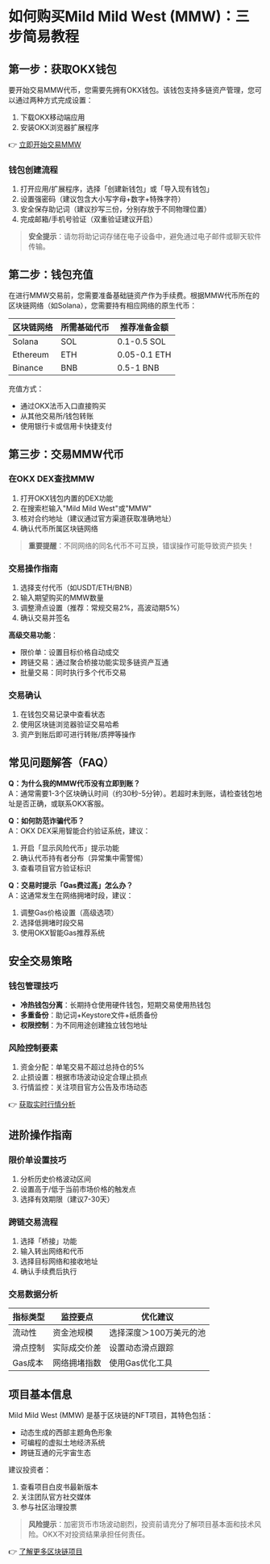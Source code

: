 # 如何购买Mild Mild West (MMW)：三步简易教程

## 第一步：获取OKX钱包
要开始交易MMW代币，您需要先拥有OKX钱包。该钱包支持多链资产管理，您可以通过两种方式完成设置：
1. 下载OKX移动端应用
2. 安装OKX浏览器扩展程序

👉 [立即开始交易MMW](https://bit.ly/okx_welcome)

### 钱包创建流程
1. 打开应用/扩展程序，选择「创建新钱包」或「导入现有钱包」
2. 设置强密码（建议包含大小写字母+数字+特殊字符）
3. 安全保存助记词（建议抄写三份，分别存放于不同物理位置）
4. 完成邮箱/手机号验证（双重验证建议开启）

> **安全提示**：请勿将助记词存储在电子设备中，避免通过电子邮件或聊天软件传输。

## 第二步：钱包充值
在进行MMW交易前，您需要准备基础链资产作为手续费。根据MMW代币所在的区块链网络（如Solana），您需要持有相应网络的原生代币：

| 区块链网络 | 所需基础代币 | 推荐准备金额 |
|------------|--------------|--------------|
| Solana     | SOL          | 0.1-0.5 SOL  |
| Ethereum   | ETH          | 0.05-0.1 ETH |
| Binance    | BNB          | 0.5-1 BNB    |

充值方式：
- 通过OKX法币入口直接购买
- 从其他交易所/钱包转账
- 使用银行卡或信用卡快捷支付

## 第三步：交易MMW代币
### 在OKX DEX查找MMW
1. 打开OKX钱包内置的DEX功能
2. 在搜索栏输入"Mild Mild West"或"MMW"
3. 核对合约地址（建议通过官方渠道获取准确地址）
4. 确认代币所属区块链网络

> **重要提醒**：不同网络的同名代币不可互换，错误操作可能导致资产损失！

### 交易操作指南
1. 选择支付代币（如USDT/ETH/BNB）
2. 输入期望购买的MMW数量
3. 调整滑点设置（推荐：常规交易2%，高波动期5%）
4. 确认交易并签名

**高级交易功能**：
- 限价单：设置目标价格自动成交
- 跨链交易：通过聚合桥接功能实现多链资产互通
- 批量交易：同时执行多个代币交易

### 交易确认
1. 在钱包交易记录中查看状态
2. 使用区块链浏览器验证交易哈希
3. 资产到账后即可进行转账/质押等操作

## 常见问题解答（FAQ）
**Q：为什么我的MMW代币没有立即到账？**  
A：通常需要1-3个区块确认时间（约30秒-5分钟）。若超时未到账，请检查钱包地址是否正确，或联系OKX客服。

**Q：如何防范诈骗代币？**  
A：OKX DEX采用智能合约验证系统，建议：
1. 开启「显示风险代币」提示功能
2. 确认代币持有者分布（异常集中需警惕）
3. 查看项目官方验证标识

**Q：交易时提示「Gas费过高」怎么办？**  
A：这通常发生在网络拥堵时段，建议：
1. 调整Gas价格设置（高级选项）
2. 选择低拥堵时段交易
3. 使用OKX智能Gas推荐系统

## 安全交易策略
### 钱包管理技巧
- **冷热钱包分离**：长期持仓使用硬件钱包，短期交易使用热钱包
- **多重备份**：助记词+Keystore文件+纸质备份
- **权限控制**：为不同用途创建独立钱包地址

### 风险控制要素
1. 资金分配：单笔交易不超过总持仓的5%
2. 止损设置：根据市场波动设定合理止损点
3. 行情监控：关注项目官方公告及市场动态

👉 [获取实时行情分析](https://bit.ly/okx_welcome)

## 进阶操作指南
### 限价单设置技巧
1. 分析历史价格波动区间
2. 设置高于/低于当前市场价格的触发点
3. 选择有效期限（建议7-30天）

### 跨链交易流程
1. 选择「桥接」功能
2. 输入转出网络和代币
3. 选择目标网络和接收地址
4. 确认手续费后执行

### 交易数据分析
| 指标类型 | 监控要点 | 优化建议 |
|----------|----------|----------|
| 流动性  | 资金池规模 | 选择深度＞100万美元的池 |
| 滑点控制 | 实际成交价差 | 设置动态滑点跟踪 |
| Gas成本 | 网络拥堵指数 | 使用Gas优化工具 |

## 项目基本信息
Mild Mild West (MMW) 是基于区块链的NFT项目，其特色包括：
- 动态生成的西部主题角色形象
- 可编程的虚拟土地经济系统
- 跨链互通的元宇宙生态

建议投资者：
1. 查看项目白皮书最新版本
2. 关注团队官方社交媒体
3. 参与社区治理投票

> **风险提示**：加密货币市场波动剧烈，投资前请充分了解项目基本面和技术风险。OKX不对投资结果承担任何责任。

👉 [了解更多区块链项目](https://bit.ly/okx_welcome)